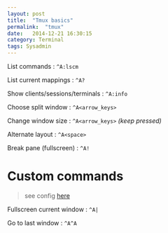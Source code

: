 ```yaml
---
layout: post
title:  "Tmux basics"
permalink:  "tmux"
date:   2014-12-21 16:30:15
category: Terminal
tags: Sysadmin
---
```

List commands
: `^A:lscm`

List current mappings
: `^A?`

Show clients/sessions/terminals
: `^A:info`

Choose split window
: `^A<arrow_keys>`

Change window size
: `^A<arrow_keys>` *(keep pressed)*

Alternate layout
: `^A<space>`

Break pane (fullscreen)
: `^A!`

# Custom commands
> see config [here](https://github.com/johgh/dotfiles/blob/master/.tmux.conf)

Fullscreen current window
: `^A|`

Go to last window
: `^A^A`

